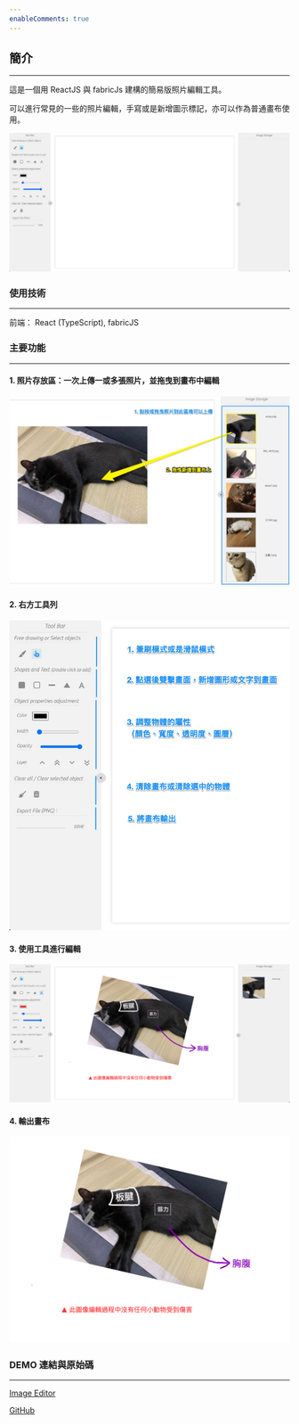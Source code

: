 ```yaml
---
enableComments: true
---
```


## 簡介

---

這是一個用 ReactJS 與 fabricJs 建構的簡易版照片編輯工具。

可以進行常見的一些的照片編輯，手寫或是新增圖示標記，亦可以作為普通畫布使用。

![img](./img/ImageEditor01.png)

### 使用技術

---

前端： React (TypeScript), fabricJS

### 主要功能

---

#### 1. 照片存放區：一次上傳一或多張照片，並拖曳到畫布中編輯

![img](./img/ImageEditor03.png)

#### 2. 右方工具列

![img](./img/ImageEditor02.png)

#### 3. 使用工具進行編輯

![img](./img/ImageEditor04.png)

#### 4. 輸出畫布

![img](./img/ImageEditor05.png)

### DEMO 連結與原始碼

---

[Image Editor](https://wenyhsieh.github.io/Image-Editor/)

[GitHub](https://github.com/WenYHsieh/Image-Editor)
